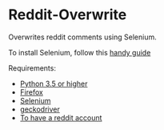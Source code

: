 # Reddit-Overwrite

Overwrites reddit comments using Selenium.

To install Selenium, follow this [handy guide](https://selenium-python.readthedocs.io/installation.html)  

Requirements:

* [Python 3.5 or higher](https://www.python.org/downloads/release/python-356/)
* [Firefox](https://www.mozilla.org/en-US/firefox/new/)
* [Selenium](https://pypi.org/project/selenium/)
* [geckodriver](https://github.com/mozilla/geckodriver/releases)
* [To have a reddit account](https://www.reddit.com/)

